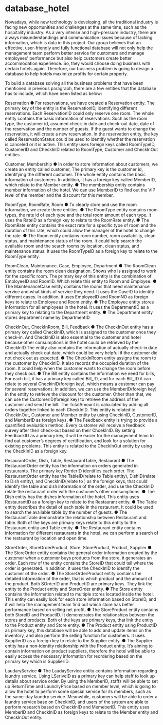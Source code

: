 # database_hotel

Nowadays, while new technology is developing, all the traditional industry is facing new opportunities and challenges at the same time, such as the hospitality industry. As a very intense and high-pressure industry, there are always misunderstandings and communication issues because of lacking information, which is data in this project. Our group believes that an effective, user-friendly and fully functional database will not only help the management team perform better service for customers and manage employees' performance but also help customers create better accommodation experience. So, they would choose doing business with certain hotels again. Therefore, our business problem is going to design a database to help hotels maximize profits for certain property.

To build a database solving all the business problems that have been mentioned in previous paragraph, there are a few entities that the database has to include, which have been listed as below:

Reservation
● For reservations, we have created a Reservation entity. The primary key of the entity is the ReservationID, identifying different reservations. Each ReservationID could only reserve one room. The whole entity contains the basic information of reservations. Such as the room type, the customer id, assumed check-in date and check-out date, date of the reservation and the number of guests. If the guest wants to change the reservation, it will create a new reservation. In the reservation entity, the key called ReservationStatus could be used to identify whether the reservation is canceled or it is active. This entity uses foreign keys called RoomTypeID, CustomerID and CheckInID related to RoomType, Customer and CheckInOut entities.

Customer, Membership
● In order to store information about customers, we create an entity called customer, The primary key is the customer id, identifying the different customer. The whole entity contains the basic information of customers. In addition, it has a foreign key called MemberID, which relate to the Member entity.
● The membership entity contains member information of the hotel. We can use MemberID to find out the VIP level of the member and the discount for this member.

RoomType, RoomRate, Room
● To clearly store and use the room information, we create three entities.
● The RoomType entity contains room types, the rate id of each type and the total room amount of each type. It uses the RateID as a foreign key to relate to the RoomRate entity.
● The RoomRate entity contains the exact rate for a specific type of room and the duration of this rate, which could allow the manager of the hotel to change the rate.
● The Room entity contains room number, room availability, clean status, and
maintenance status of the room. It could help search the available room and the search rooms by location, clean status, and maintenance status. It uses the RoomTypeID as a foreign key to relate to the RoomType entity.

RoomClean, Maintenance, Case, Employee, Department
● The RoomClean entity contains the room clean designation. Shows who is assigned to work for the specific room. The primary key of this entity is the combination of EmployeeID and RoomID. Which relate this entity to Room and Employee.
● The MaintenanceCase entity contains the rooms that need maintenance service and what kinds of service they need. It uses the CaseID to identify different cases. In addition, it uses EmployeeID and RoomNO as foreign keys to relate to Employee and Room entity.
● The Employee entity stores information for all employees in the hotel. It uses the DepartmentID as a primary key to relating to the Department entity.
● The Department entity stores department name by DepartmentID

CheckInOut, CheckInRoom, Bill, Feedback
● The CheckInOut entity has a primary key called ​CheckInID​, which is assigned to the customer once they check-in. And CheckInID is also essential to the customer and hotel because ​other consumptions in the hotel could be retrieved by the CheckInID.The entity also contains the information of actually check-in date and actually check out date, which could be very helpful if the customer did not check out as expected.
● The CheckInRoom entity assigns the room to the customer by CheckInID. It also records the occupied duration of the room. It could help when the customer wants to change the room before they check out.
● The Bill entity contains the information we need for bills, For each bill, it has a primary key called Bill_ID, and for each Bill_ID it can relate to several CheckinID(foreign key), which means a customer can pay for several reservations. In addition, we can use the MemberID(foreign key) in the entity to retrieve the discount for the customer. Other than that, we can use the CustomerID(foreign key) to retrieve the address of the customer and send the bill. The TotalAmount is calculated by adding all orders together linked to each CheckInID. This entity is related to CheckInOut, Customer and Member entity by using CheckInID, CustomerID, and MemberID as foreign keys.
● The Feedback entity is trying to provide a quantified evaluation method. Every
customer will receive a feedback survey after their check-out based on their ChcekInID. By setting FeedbackID as a primary key, it will be easier for the management team to find out customer’s degrees of certification, and look for a solution for existing problems. This entity is related to the CheckInOut entity by using the CheckInID as a foreign key.

ResaurantOrder, Dish, Table, RestaurantTable, Restaurant
● The RestaurantOrder entity has the information on orders generated in restaurants. The primary key RorderID identifies each order. The RestaurantOrder entity has the TableID(relate to Table entity), DishID(relate to Dish entity), and CheckInID(relate to ) as the foreign keys, that could identify the table and dish information of the order, and use the CheckInID relate the restaurant order with the customer’s other consumptions.
● The Dish entity has the dishes information of the hotel. This entity uses RestaurantID as a foreign key to relate to the Restaurant entity.
● The Table entity describes the detail of each table in the restaurant. It could be used to search the available table by the number of guests.
● The RestaurantTable demonstrate the relationship between Restaurant and table. Both of the keys are primary keys relate to this entity to the Restaurant entity and Table entity.
● The Restaurant entity contains information for different restaurants in the hotel. we can perform a search of the restaurant by location and open time.

StoreOrder, StoreOrderProduct, Store, StoreProduct, Product, Supplier
● The StoreOrder entity contains the general order information created by the customer when a customer buys products from the store, it generates an order. Each row of the entity contains the StoreID that could tell where the order is generated. In addition, it uses the CheckInID to identify the customer of the order.
● The StoreOrderProduct entity contains the detailed information of the order, that is which product and the amount of the product. Both SOrderID and ProductID are primary keys. They link the entity to the Product entity and StoreOrder entity.
● The Store entity contains the information related to multiple stores located inside the hotel. This entity can easily look for each store information based on StoreID, and it will help the management team find out which store has better performance based on selling net profit.
● The StoreProduct entity contains both StoreID and ProductID. It demonstrates the relationships between the stores and products. Both of the keys are primary keys, that link the entity to the Product entity and Store entity.
● The Product entity using ProductID as primary key, this database will be able to add and update items on the inventory, and also perform the selling function for customers. It uses SupplierID as a foreign key to relate to the Supplier entity.
● The Supplier entity has a non-identity relationship with the Product entity. It’s aiming to contain information on product suppliers, therefore the hotel will be able to easily access the necessary information for reordering based on the primary key which is SupplierID.

LaudaryService
● The LaudayService entity contains information regarding laundry service. Using
LSeriveID as a primary key can help staff to look up details about service order. By using the MemberID, staffs will be able to set up ReturnTime and LaundryPrice based on member level, which is going to allow the hotel to perform some special service for its members, such as the same-day laundry service. Meanwhile, customers will be able to order a laundry service base on CheckInID, and users of the system are able to perform research based on CheckInID and MemeberID. This entity uses MemberID and CheckInID as foreign keys to relate to the Member entity and CheckInOut entity.
